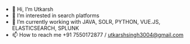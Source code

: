 - 👋 Hi, I’m Utkarsh
- 👀 I’m interested in search platforms
- 🌱 I’m currently working with JAVA, SOLR, PYTHON, VUE.JS, ELASTICSEARCH, SPLUNK
- 📫 How to reach me +91 7550172877 / utkarshsingh3004@gmail.com

<!---
fructosepadre/fructosepadre is a ✨ special ✨ repository because its `README.md` (this file) appears on your GitHub profile.
You can click the Preview link to take a look at your changes.
--->
